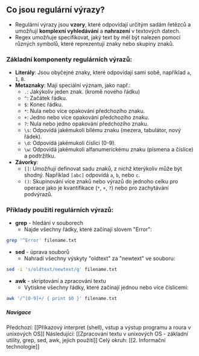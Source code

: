 ## Co jsou regulární výrazy?
- Regulární výrazy jsou **vzory**, které odpovídají určitým sadám řetězců a umožňují **komplexní vyhledávání** a **nahrazení** v textových datech. 
- Regex umožňuje specifikovat, jaký text by měl být nalezen pomocí různých symbolů, které reprezentují znaky nebo skupiny znaků.

### Základní komponenty regulárních výrazů:
- **Literály**: Jsou obyčejné znaky, které odpovídají sami sobě, například `a`, `1`, `B`.
- **Metaznaky**: Mají speciální význam, jako např.:
    - `.`: Jakýkoliv jeden znak. (kromě nového řádku)
    - `^`: Začátek řádku.
    - `$`: Konec řádku.
    - `*`: Nula nebo více opakování předchozího znaku.
    - `+`: Jedno nebo více opakování předchozího znaku.
    - `?`: Nula nebo jedno opakování předchozího znaku.
    - `\s`: Odpovídá jakémukoli bílému znaku (mezera, tabulátor, nový řádek).
    - `\d`: Odpovídá jakémukoli číslici (0-9).
    - `\w`: Odpovídá jakémukoli alfanumerickému znaku (písmena a číslice) a podtržítku.
- **Závorky**:
    - `[]`: Umožňují definovat sadu znaků, z nichž kterýkoliv může být shodný. Například `[abc]` odpovídá `a`, `b`, nebo `c`.
    - `()`: Skupinování více znaků nebo výrazů do jednoho celku pro operace jako je kvantifikace (`*`, `+`, `?`) nebo pro zachytávání podvýrazů.

### Příklady použití regulárních výrazů:
- **grep** - hledání v souborech
	- Najde všechny řádky, které začínají slovem "Error":
```bash
grep '^Error' filename.txt
```

- **sed** - úprava souborů
	- Nahradí všechny výskyty "oldtext" za "newtext" ve souboru:
```bash
sed -i 's/oldtext/newtext/g' filename.txt
```

- **awk** - skriptování a zpracování textu
	- Vytiskne všechny řádky, které začínají jednou nebo více číslicemi:
```bash
awk '/^[0-9]+/ { print $0 }' filename.txt
```

##### Navigace
Předchozí:  [[Příkazový interpret (shell), vstup a výstup programu a roura v unixových OS]]
Následující: [[Zpracování textu v unixových OS - základní utility, grep, sed, awk, jejich použití]]
Celý okruh: [[2. Informační technologie]]